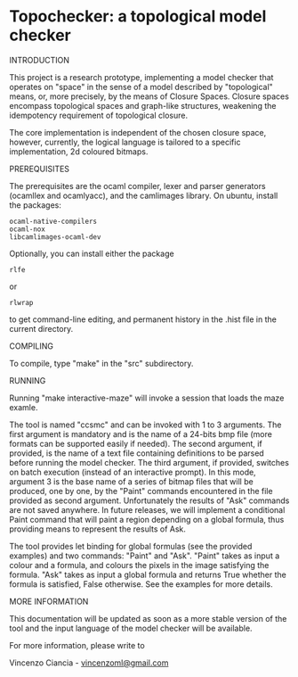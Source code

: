 Topochecker: a topological model checker
========================================


INTRODUCTION

This project is a research prototype, implementing a model checker
that operates on "space" in the sense of a model described by
"topological" means, or, more precisely, by the means of Closure
Spaces. Closure spaces encompass topological spaces and graph-like
structures, weakening the idempotency requirement of topological
closure.

The core implementation is independent of the chosen closure space,
however, currently, the logical language is tailored to a specific
implementation, 2d coloured bitmaps.


PREREQUISITES

The prerequisites are the ocaml compiler, lexer and parser generators
(ocamllex and ocamlyacc), and the camlimages library. On ubuntu,
install the packages:

    ocaml-native-compilers
    ocaml-nox
    libcamlimages-ocaml-dev

Optionally, you can install either the package

    rlfe

or

    rlwrap

to get command-line editing, and permanent history in the .hist file
in the current directory.


COMPILING

To compile, type "make" in the "src" subdirectory.


RUNNING

Running "make interactive-maze" will invoke a session that loads the
maze examle.

The tool is named "ccsmc" and can be invoked with 1 to 3
arguments. The first argument is mandatory and is the name of a
24-bits bmp file (more formats can be supported easily if needed). The
second argument, if provided, is the name of a text file containing
definitions to be parsed before running the model checker. The third
argument, if provided, switches on batch execution (instead of an
interactive prompt). In this mode, argument 3 is the base name of a
series of bitmap files that will be produced, one by one, by the
"Paint" commands encountered in the file provided as second
argument. Unfortunately the results of "Ask" commands are not saved
anywhere. In future releases, we will implement a conditional Paint
command that will paint a region depending on a global formula, thus
providing means to represent the results of Ask.

The tool provides let binding for global formulas (see the provided
examples) and two commands: "Paint" and "Ask". "Paint" takes as input
a colour and a formula, and colours the pixels in the image satisfying
the formula. "Ask" takes as input a global formula and returns True
whether the formula is satisfied, False otherwise. See the examples
for more details.



MORE INFORMATION

This documentation will be updated as soon as a more stable version of
the tool and the input language of the model checker will be
available. 


For more information, please write to

Vincenzo Ciancia - vincenzoml@gmail.com

